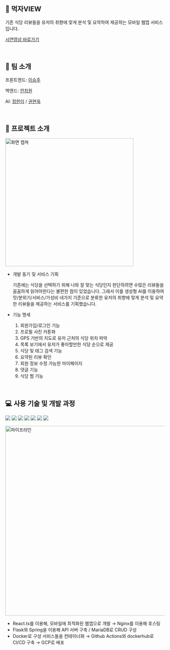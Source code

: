 ## 🍴 먹자VIEW

기존 식당 리뷰들을 유저의 취향에 맞게 분석 및 요약하여 제공하는 모바일 웹앱 서비스입니다.

[시연영상 바로가기](https://youtu.be/qf9TtJx6p64?si=TtyZKVVj3oJLv3M_t=759)

<br/>

## 👫 팀 소개

프론트엔드: [이승주](https://github.com/sj102300)

백엔드: [안치원](https://github.com/dh5252)

AI: [정한이](https://github.com/jeonghani) / [권현욱](https://github.com/)

<br/>


## 📜 프로젝트 소개

<img width="405" alt="화면 캡쳐" src="https://github.com/user-attachments/assets/382e4a9f-2779-444b-8316-bbed4c84e868">

- 개발 동기 및 서비스 기획
    
  기존에는 식당을 선택하기 위해 나와 잘 맞는 식당인지 판단하려면 수많은 리뷰들을 꼼꼼하게 읽어야한다는 불편한 점이 있었습니다.
  그래서 이를 생성형 AI를 이용하여 맛/분위기/서비스/가성비 네가지 기준으로 분류한 유저의 취향에 맞게 분석 및 요약한 리뷰들을 제공하는 서비스를 기획했습니다.
    
- 기능 명세
    1. 회원가입/로그인 기능
    2. 프로필 사진 카툰화
    3. GPS 기반의 지도로 유저 근처의 식당 위치 파악
    4. 목록 보기에서 유저가 좋아할만한 식당 순으로 제공
    5. 식당 및 태그 검색 기능
    6. 요약된 리뷰 확인
    7. 회원 정보 수정 가능한 마이페이지
    8. 댓글 기능
    9. 식당 찜 기능

<br/>


## 💻 사용 기술 및 개발 과정

<img src="https://img.shields.io/badge/React-61DAFB?style=flat-square&logo=React&logoColor=black"/> <img src="https://img.shields.io/badge/Tailwind CSS-06B6D4?style=flat-square&logo=Tailwind CSS&logoColor=white"/>
<img src="https://img.shields.io/badge/Typescript-3178C6?style=flat-square&logo=Typescript&logoColor=white"/>
<img src="https://img.shields.io/badge/Flask-000000?style=flat-square&logo=flask&logoColor=white"/>
<img src="https://img.shields.io/badge/Spring-6DB33F?style=flat-square&logo=Spring&logoColor=white"/>
<img src="https://img.shields.io/badge/MariaDB-003545?style=flat-square&logo=mariaDB&logoColor=white"/>
<img src="https://img.shields.io/badge/Python-3776AB?style=flat-square&logo=Python&logoColor=white"/>


<img width="600" alt="파이프라인" src="https://github.com/user-attachments/assets/46c97841-ad0b-4ccb-a9d8-2017fa10e52b">

- React.ts를 이용해, 모바일에 최적화된 웹앱으로 개발 → Nginx를 이용해 호스팅
- Flask와 Spring을 이용해 API 서버 구축 / MariaDB로 CRUD 구성
- Docker로 구성 서비스들을 컨테이너화 → Github Actions와 dockerhub로 CI/CD 구축 → GCP로 배포

